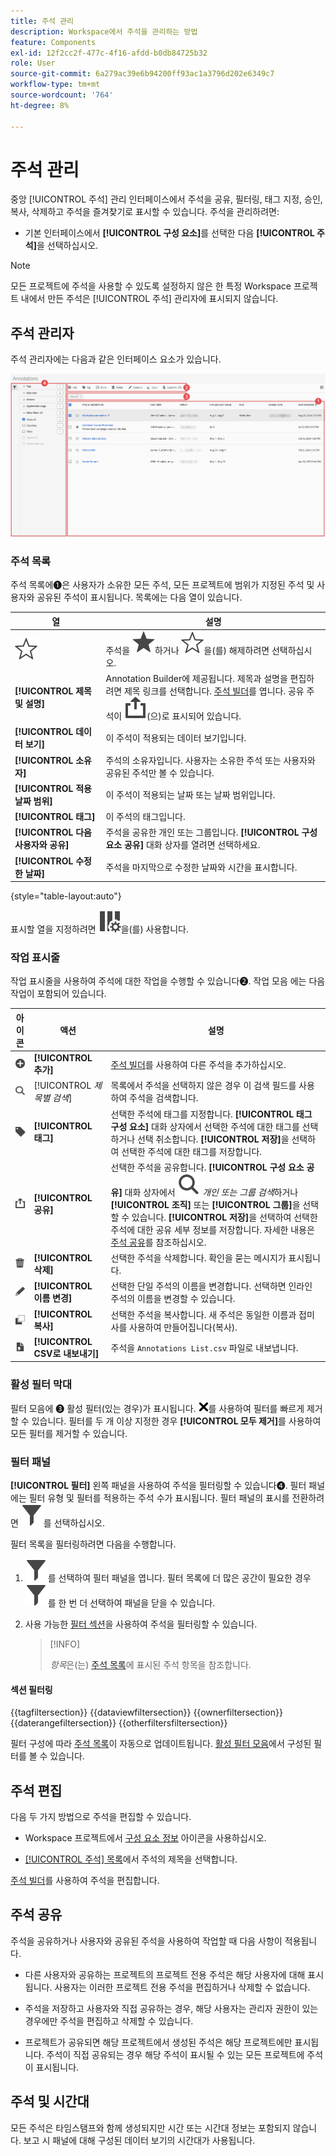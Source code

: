 ```yaml
---
title: 주석 관리
description: Workspace에서 주석을 관리하는 방법
feature: Components
exl-id: 12f2cc2f-477c-4f16-afdd-b0db84725b32
role: User
source-git-commit: 6a279ac39e6b94200ff93ac1a3796d202e6349c7
workflow-type: tm+mt
source-wordcount: '764'
ht-degree: 8%

---
```


# 주석 관리

중앙 [!UICONTROL 주석] 관리 인터페이스에서 주석을 공유, 필터링, 태그 지정, 승인, 복사, 삭제하고 주석을 즐겨찾기로 표시할 수 있습니다. 주석을 관리하려면:

* 기본 인터페이스에서 **[!UICONTROL 구성 요소]**&#x200B;를 선택한 다음 **[!UICONTROL 주석]**&#x200B;을 선택하십시오.


>[!NOTE]
>
>모든 프로젝트에 주석을 사용할 수 있도록 설정하지 않은 한 특정 Workspace 프로젝트 내에서 만든 주석은 [!UICONTROL 주석] 관리자에 표시되지 않습니다.
>

## 주석 관리자

주석 관리자에는 다음과 같은 인터페이스 요소가 있습니다.

![주석 인터페이스](assets/annotations-manager.png)

### 주석 목록

주석 목록에➊은 사용자가 소유한 모든 주석, 모든 프로젝트에 범위가 지정된 주석 및 사용자와 공유된 주석이 표시됩니다. 목록에는 다음 열이 있습니다.

| 열 | 설명 |
| --- | --- | 
| ![StarOutline](/help/assets/icons/StarOutline.svg) | 주석을 ![Star](/help/assets/icons/Star.svg)하거나 ![StarOutline](/help/assets/icons/StarOutline.svg)을(를) 해제하려면 선택하십시오. |
| **[!UICONTROL 제목 및 설명]** | Annotation Builder에 제공됩니다. 제목과 설명을 편집하려면 제목 링크를 선택합니다. [주석 빌더](/help/components/annotations/create-annotations.md#annotation-builder)를 엽니다. 공유 주석이 ![공유](/help/assets/icons/ShareAlt.svg)(으)로 표시되어 있습니다. |
| **[!UICONTROL 데이터 보기]** | 이 주석이 적용되는 데이터 보기입니다. |
| **[!UICONTROL 소유자]** | 주석의 소유자입니다. 사용자는 소유한 주석 또는 사용자와 공유된 주석만 볼 수 있습니다. |
| **[!UICONTROL 적용 날짜 범위]** | 이 주석이 적용되는 날짜 또는 날짜 범위입니다. |
| **[!UICONTROL 태그]** | 이 주석의 태그입니다. |
| **[!UICONTROL 다음 사용자와 공유]** | 주석을 공유한 개인 또는 그룹입니다. **[!UICONTROL 구성 요소 공유]** 대화 상자를 열려면 선택하세요. |
| **[!UICONTROL 수정한 날짜]** | 주석을 마지막으로 수정한 날짜와 시간을 표시합니다. |

{style="table-layout:auto"}

표시할 열을 지정하려면 ![ColumnSetting](/help/assets/icons/ColumnSetting.svg)을(를) 사용합니다.

### 작업 표시줄

작업 표시줄을 사용하여 주석에 대한 작업을 수행할 수 있습니다➋. 작업 모음 에는 다음 작업이 포함되어 있습니다.

| 아이콘 | 액션 | 설명 |
|:--:|---|---|
| ![AddCircle](/help/assets/icons/AddCircle.svg) | **[!UICONTROL 추가]** | [주석 빌더](create-annotations.md#annotation-builder)를 사용하여 다른 주석을 추가하십시오. |
| ![검색](/help/assets/icons/Search.svg) | [!UICONTROL *제목별 검색*] | 목록에서 주석을 선택하지 않은 경우 이 검색 필드를 사용하여 주석을 검색합니다. |
| ![레이블](/help/assets/icons/Label.svg) | **[!UICONTROL 태그]** | 선택한 주석에 태그를 지정합니다. **[!UICONTROL 태그 구성 요소]** 대화 상자에서 선택한 주석에 대한 태그를 선택하거나 선택 취소합니다. **[!UICONTROL 저장]**&#x200B;을 선택하여 선택한 주석에 대한 태그를 저장합니다. |
| ![공유](/help/assets/icons/ShareAlt.svg) | **[!UICONTROL 공유]** | 선택한 주석을 공유합니다. **[!UICONTROL 구성 요소 공유]** 대화 상자에서 ![검색](/help/assets/icons/Search.svg) *개인 또는 그룹 검색*&#x200B;하거나 **[!UICONTROL 조직]** 또는 **[!UICONTROL 그룹]**&#x200B;을 선택할 수 있습니다. **[!UICONTROL 저장]**&#x200B;을 선택하여 선택한 주석에 대한 공유 세부 정보를 저장합니다. 자세한 내용은 [주석 공유](#share-annotations)를 참조하십시오. |
| ![삭제](/help/assets/icons/Delete.svg) | **[!UICONTROL 삭제]** | 선택한 주석을 삭제합니다. 확인을 묻는 메시지가 표시됩니다. |
| ![편집](/help/assets/icons/Edit.svg) | **[!UICONTROL 이름 변경]** | 선택한 단일 주석의 이름을 변경합니다. 선택하면 인라인 주석의 이름을 변경할 수 있습니다. |
| ![복사](/help/assets/icons/Copy.svg) | **[!UICONTROL 복사]** | 선택한 주석을 복사합니다. 새 주석은 동일한 이름과 접미사를 사용하여 만들어집니다(복사). |
| ![FileCSV](/help/assets/icons/FileCSV.svg) | **[!UICONTROL CSV로 내보내기]** | 주석을 `Annotations List.csv` 파일로 내보냅니다. |

### 활성 필터 막대

필터 모음에 ➌ 활성 필터(있는 경우)가 표시됩니다. ![CrossSize75](/help/assets/icons/CrossSize75.svg)를 사용하여 필터를 빠르게 제거할 수 있습니다. 필터를 두 개 이상 지정한 경우 **[!UICONTROL 모두 제거]**&#x200B;를 사용하여 모든 필터를 제거할 수 있습니다.

### 필터 패널

**[!UICONTROL 필터]** 왼쪽 패널을 사용하여 주석을 필터링할 수 있습니다➍. 필터 패널에는 필터 유형 및 필터를 적용하는 주석 수가 표시됩니다. 필터 패널의 표시를 전환하려면 ![필터](/help/assets/icons/Filter.svg)를 선택하십시오.

필터 목록을 필터링하려면 다음을 수행합니다.

1. ![필터](/help/assets/icons/Filter.svg)를 선택하여 필터 패널을 엽니다. 필터 목록에 더 많은 공간이 필요한 경우 ![필터](/help/assets/icons/Filter.svg)를 한 번 더 선택하여 패널을 닫을 수 있습니다.
1. 사용 가능한 [필터 섹션](#filter-sections)을 사용하여 주석을 필터링할 수 있습니다.

   >[!INFO]
   >
   >*항목*&#x200B;은(는) [주석 목록](manage-annotations.md#annotations-list)에 표시된 주석 항목을 참조합니다.
   > 

#### 섹션 필터링

{{tagfiltersection}}
{{dataviewfiltersection}}
{{ownerfiltersection}}
{{daterangefiltersection}}
{{otherfiltersfiltersection}}


필터 구성에 따라 [주석 목록](manage-annotations.md#annotations-list)이 자동으로 업데이트됩니다. [활성 필터 모음](manage-annotations.md#active-filter-bar)에서 구성된 필터를 볼 수 있습니다.


## 주석 편집

다음 두 가지 방법으로 주석을 편집할 수 있습니다.

* Workspace 프로젝트에서 [구성 요소 정보](/help/components/use-components-in-workspace.md#component-info) 아이콘을 사용하십시오.

* [[!UICONTROL 주석] 목록](#annotations-list)에서 주석의 제목을 선택합니다.

[주석 빌더](/help/components/annotations/create-annotations.md#annotation-builder)를 사용하여 주석을 편집합니다.

## 주석 공유

주석을 공유하거나 사용자와 공유된 주석을 사용하여 작업할 때 다음 사항이 적용됩니다.

* 다른 사용자와 공유하는 프로젝트의 프로젝트 전용 주석은 해당 사용자에 대해 표시됩니다. 사용자는 이러한 프로젝트 전용 주석을 편집하거나 삭제할 수 없습니다.
* 주석을 저장하고 사용자와 직접 공유하는 경우, 해당 사용자는 관리자 권한이 있는 경우에만 주석을 편집하고 삭제할 수 있습니다.

* 프로젝트가 공유되면 해당 프로젝트에서 생성된 주석은 해당 프로젝트에만 표시됩니다. 주석이 직접 공유되는 경우 해당 주석이 표시될 수 있는 모든 프로젝트에 주석이 표시됩니다.

## 주석 및 시간대

모든 주석은 타임스탬프와 함께 생성되지만 시간 또는 시간대 정보는 포함되지 않습니다. 보고 시 패널에 대해 구성된 데이터 보기의 시간대가 사용됩니다.
